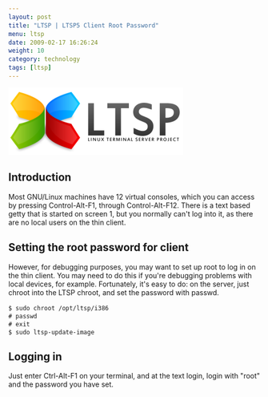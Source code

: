 ```yaml
---
layout: post
title: "LTSP | LTSP5 Client Root Password"
menu: ltsp
date: 2009-02-17 16:26:24
weight: 10
category: technology
tags: [ltsp]
---
```


<img src="/assets/ltsp_logo.png" class="image-right" alt="LTSP Logo">

## Introduction

Most GNU/Linux machines have 12 virtual consoles, which you can access by pressing Control-Alt-F1, through Control-Alt-F12. There is a text based getty that is started on screen 1, but you normally can't log into it, as there are no local users on the thin client.

<!--more-->

## Setting the root password for client

However, for debugging purposes, you may want to set up root to log in on the thin client. You may need to do this if you're debugging problems with local devices, for example. Fortunately, it's easy to do: on the server, just chroot into the LTSP chroot, and set the password with passwd.

    $ sudo chroot /opt/ltsp/i386
    # passwd
    # exit
    $ sudo ltsp-update-image

## Logging in

Just enter Ctrl-Alt-F1 on your terminal, and at the text login, login with "root" and the password you have set.
